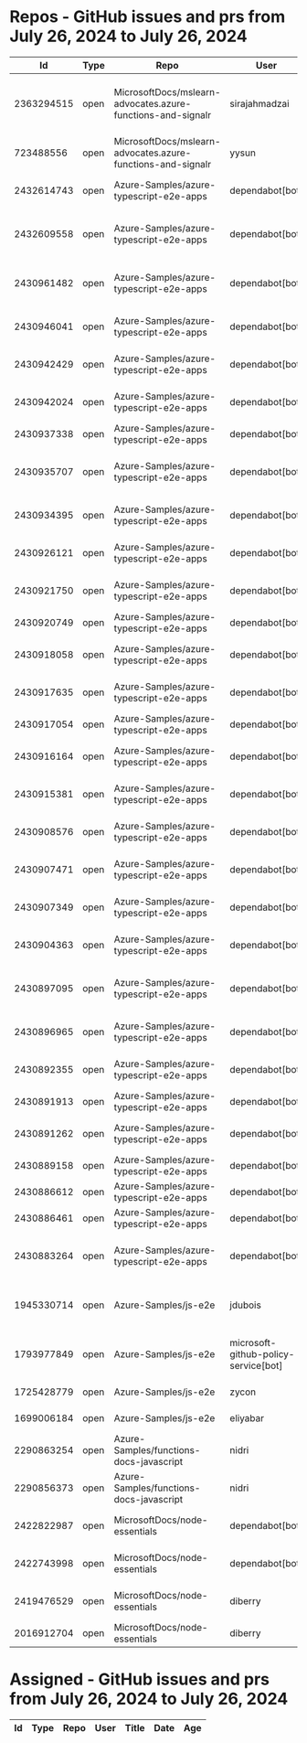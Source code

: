# Repos - GitHub issues and prs from July 26, 2024 to July 26, 2024
|Id|Type|Repo|User|Title|Date|Age|
|--|--|--|--|--|--|--|
|2363294515|open|MicrosoftDocs/mslearn-advocates.azure-functions-and-signalr|sirajahmadzai| [ Enable real-time updates in a web application using Azure Functions and SignalR Service Exercise Deployment Fails](https://api.github.com/repos/MicrosoftDocs/mslearn-advocates.azure-functions-and-signalr/issues/90)|2024-06-20T00:34:49Z|36|
|723488556|open|MicrosoftDocs/mslearn-advocates.azure-functions-and-signalr|yysun| [connection.send vs axios](https://api.github.com/repos/MicrosoftDocs/mslearn-advocates.azure-functions-and-signalr/issues/16)|2020-10-16T19:42:14Z|1379|
|2432614743|open|Azure-Samples/azure-typescript-e2e-apps|dependabot[bot]| [Bump @typescript-eslint/eslint-plugin from 5.62.0 to 7.17.0 in /lib](https://api.github.com/repos/Azure-Samples/azure-typescript-e2e-apps/issues/210)|2024-07-26T16:58:42Z|0|
|2432609558|open|Azure-Samples/azure-typescript-e2e-apps|dependabot[bot]| [Bump eslint-config-prettier from 8.10.0 to 9.1.0 in /azure-upload-file-to-storage/api](https://api.github.com/repos/Azure-Samples/azure-typescript-e2e-apps/issues/209)|2024-07-26T16:54:49Z|0|
|2430961482|open|Azure-Samples/azure-typescript-e2e-apps|dependabot[bot]| [Bump @typescript-eslint/eslint-plugin from 5.62.0 to 7.17.0 in /lib-openai](https://api.github.com/repos/Azure-Samples/azure-typescript-e2e-apps/issues/208)|2024-07-25T20:54:09Z|1|
|2430946041|open|Azure-Samples/azure-typescript-e2e-apps|dependabot[bot]| [Bump prettier from 2.8.8 to 3.3.3 in /app-react-vite-openai-chat](https://api.github.com/repos/Azure-Samples/azure-typescript-e2e-apps/issues/207)|2024-07-25T20:42:27Z|1|
|2430942429|open|Azure-Samples/azure-typescript-e2e-apps|dependabot[bot]| [Bump @types/node from 18.19.42 to 20.14.12 in /api-functions-v4-upload-file](https://api.github.com/repos/Azure-Samples/azure-typescript-e2e-apps/issues/206)|2024-07-25T20:39:56Z|1|
|2430942024|open|Azure-Samples/azure-typescript-e2e-apps|dependabot[bot]| [Bump @types/mssql from 8.1.2 to 9.1.5 in /lib-azure-sql](https://api.github.com/repos/Azure-Samples/azure-typescript-e2e-apps/issues/205)|2024-07-25T20:39:37Z|1|
|2430937338|open|Azure-Samples/azure-typescript-e2e-apps|dependabot[bot]| [Bump chalk from 4.1.2 to 5.3.0](https://api.github.com/repos/Azure-Samples/azure-typescript-e2e-apps/issues/204)|2024-07-25T20:36:09Z|1|
|2430935707|open|Azure-Samples/azure-typescript-e2e-apps|dependabot[bot]| [Bump @types/node from 16.18.104 to 20.14.12 in /api-functions-v4-cosmos-db-no-sql](https://api.github.com/repos/Azure-Samples/azure-typescript-e2e-apps/issues/203)|2024-07-25T20:34:55Z|1|
|2430934395|open|Azure-Samples/azure-typescript-e2e-apps|dependabot[bot]| [Bump typescript from 4.9.5 to 5.5.4 in /api-functions-v4-mongoose](https://api.github.com/repos/Azure-Samples/azure-typescript-e2e-apps/issues/202)|2024-07-25T20:33:56Z|1|
|2430926121|open|Azure-Samples/azure-typescript-e2e-apps|dependabot[bot]| [Bump @typescript-eslint/eslint-plugin from 5.62.0 to 7.17.0 in /lib-util](https://api.github.com/repos/Azure-Samples/azure-typescript-e2e-apps/issues/201)|2024-07-25T20:27:52Z|1|
|2430921750|open|Azure-Samples/azure-typescript-e2e-apps|dependabot[bot]| [Bump eslint-config-prettier from 8.10.0 to 9.1.0 in /sdk-azure-openai](https://api.github.com/repos/Azure-Samples/azure-typescript-e2e-apps/issues/200)|2024-07-25T20:24:38Z|1|
|2430920749|open|Azure-Samples/azure-typescript-e2e-apps|dependabot[bot]| [Bump eslint from 8.57.0 to 9.7.0 in /sdk-azure-openai](https://api.github.com/repos/Azure-Samples/azure-typescript-e2e-apps/issues/199)|2024-07-25T20:23:54Z|1|
|2430918058|open|Azure-Samples/azure-typescript-e2e-apps|dependabot[bot]| [Bump @azure/openai from 1.0.0-beta.12 to 2.0.0-beta.1 in /lib-openai](https://api.github.com/repos/Azure-Samples/azure-typescript-e2e-apps/issues/198)|2024-07-25T20:21:57Z|1|
|2430917635|open|Azure-Samples/azure-typescript-e2e-apps|dependabot[bot]| [Bump rimraf from 5.0.9 to 6.0.1 in /azure-upload-file-to-storage/app](https://api.github.com/repos/Azure-Samples/azure-typescript-e2e-apps/issues/197)|2024-07-25T20:21:39Z|1|
|2430917054|open|Azure-Samples/azure-typescript-e2e-apps|dependabot[bot]| [Bump typescript from 4.9.5 to 5.5.4 in /app-react-vite](https://api.github.com/repos/Azure-Samples/azure-typescript-e2e-apps/issues/196)|2024-07-25T20:21:14Z|1|
|2430916164|open|Azure-Samples/azure-typescript-e2e-apps|dependabot[bot]| [Bump @types/node from 18.19.42 to 20.14.12 in /app-react-vite](https://api.github.com/repos/Azure-Samples/azure-typescript-e2e-apps/issues/195)|2024-07-25T20:20:35Z|1|
|2430915381|open|Azure-Samples/azure-typescript-e2e-apps|dependabot[bot]| [Bump vite from 4.5.3 to 5.3.5 in /azure-upload-file-to-storage/app](https://api.github.com/repos/Azure-Samples/azure-typescript-e2e-apps/issues/194)|2024-07-25T20:20:00Z|1|
|2430908576|open|Azure-Samples/azure-typescript-e2e-apps|dependabot[bot]| [Bump typescript from 4.9.5 to 5.5.4 in /api-functions-v4-cosmos-db-no-sql](https://api.github.com/repos/Azure-Samples/azure-typescript-e2e-apps/issues/193)|2024-07-25T20:15:02Z|1|
|2430907471|open|Azure-Samples/azure-typescript-e2e-apps|dependabot[bot]| [Bump rimraf from 5.0.9 to 6.0.1 in /api-functions-v4-upload-file](https://api.github.com/repos/Azure-Samples/azure-typescript-e2e-apps/issues/192)|2024-07-25T20:14:13Z|1|
|2430907349|open|Azure-Samples/azure-typescript-e2e-apps|dependabot[bot]| [Bump typescript from 4.9.5 to 5.5.4 in /api-functions-v4-upload-file](https://api.github.com/repos/Azure-Samples/azure-typescript-e2e-apps/issues/191)|2024-07-25T20:14:07Z|1|
|2430904363|open|Azure-Samples/azure-typescript-e2e-apps|dependabot[bot]| [Bump eslint-config-prettier from 8.10.0 to 9.1.0 in /lib-util](https://api.github.com/repos/Azure-Samples/azure-typescript-e2e-apps/issues/190)|2024-07-25T20:11:56Z|1|
|2430897095|open|Azure-Samples/azure-typescript-e2e-apps|dependabot[bot]| [Bump @typescript-eslint/eslint-plugin from 5.62.0 to 7.17.0 in /sdk-azure-openai](https://api.github.com/repos/Azure-Samples/azure-typescript-e2e-apps/issues/189)|2024-07-25T20:06:47Z|1|
|2430896965|open|Azure-Samples/azure-typescript-e2e-apps|dependabot[bot]| [Bump styled-components from 5.3.11 to 6.1.12 in /app-react-vite-openai-chat](https://api.github.com/repos/Azure-Samples/azure-typescript-e2e-apps/issues/188)|2024-07-25T20:06:42Z|1|
|2430892355|open|Azure-Samples/azure-typescript-e2e-apps|dependabot[bot]| [Bump @azure/openai from 1.0.0-beta.12 to 2.0.0-beta.1](https://api.github.com/repos/Azure-Samples/azure-typescript-e2e-apps/issues/187)|2024-07-25T20:03:22Z|1|
|2430891913|open|Azure-Samples/azure-typescript-e2e-apps|dependabot[bot]| [Bump eslint from 8.57.0 to 9.7.0 in /lib-openai](https://api.github.com/repos/Azure-Samples/azure-typescript-e2e-apps/issues/186)|2024-07-25T20:03:03Z|1|
|2430891262|open|Azure-Samples/azure-typescript-e2e-apps|dependabot[bot]| [Bump typescript from 4.9.5 to 5.5.4 in /api-functions-v3-upload-file](https://api.github.com/repos/Azure-Samples/azure-typescript-e2e-apps/issues/185)|2024-07-25T20:02:34Z|1|
|2430889158|open|Azure-Samples/azure-typescript-e2e-apps|dependabot[bot]| [Bump @azure/functions from 4.0.0-alpha.9 to 4.5.0 in /api](https://api.github.com/repos/Azure-Samples/azure-typescript-e2e-apps/issues/184)|2024-07-25T20:01:05Z|1|
|2430886612|open|Azure-Samples/azure-typescript-e2e-apps|dependabot[bot]| [Bump prettier from 2.8.8 to 3.3.3 in /lib-util](https://api.github.com/repos/Azure-Samples/azure-typescript-e2e-apps/issues/183)|2024-07-25T19:59:18Z|1|
|2430886461|open|Azure-Samples/azure-typescript-e2e-apps|dependabot[bot]| [Bump uuid from 9.0.1 to 10.0.0 in /lib-azure-sql](https://api.github.com/repos/Azure-Samples/azure-typescript-e2e-apps/issues/182)|2024-07-25T19:59:11Z|1|
|2430883264|open|Azure-Samples/azure-typescript-e2e-apps|dependabot[bot]| [Bump @typescript-eslint/eslint-plugin from 5.62.0 to 7.17.0 in /azure-upload-file-to-storage/api](https://api.github.com/repos/Azure-Samples/azure-typescript-e2e-apps/issues/181)|2024-07-25T19:56:50Z|1|
|1945330714|open|Azure-Samples/js-e2e|jdubois| [This repo doesn't meet the "durable ownership minimums" for Microsoft compliance](https://api.github.com/repos/Azure-Samples/js-e2e/issues/55)|2023-10-16T14:19:48Z|284|
|1793977849|open|Azure-Samples/js-e2e|microsoft-github-policy-service[bot]| [FabricBot: Onboarding to GitOps.ResourceManagement because of FabricBot decommissioning](https://api.github.com/repos/Azure-Samples/js-e2e/issues/54)|2023-07-07T18:01:49Z|385|
|1725428779|open|Azure-Samples/js-e2e|zycon| [Method changed to beginStart](https://api.github.com/repos/Azure-Samples/js-e2e/issues/53)|2023-05-25T09:20:31Z|428|
|1699006184|open|Azure-Samples/js-e2e|eliyabar| [Update create-vm.js](https://api.github.com/repos/Azure-Samples/js-e2e/issues/52)|2023-05-07T10:47:32Z|446|
|2290863254|open|Azure-Samples/functions-docs-javascript|nidri| [Update README.md to update references to http triggers](https://api.github.com/repos/Azure-Samples/functions-docs-javascript/issues/9)|2024-05-11T11:56:21Z|76|
|2290856373|open|Azure-Samples/functions-docs-javascript|nidri| [Update httpTriggerRoute.js to use 'context' instead of 'console' for …](https://api.github.com/repos/Azure-Samples/functions-docs-javascript/issues/8)|2024-05-11T11:47:20Z|76|
|2422822987|open|MicrosoftDocs/node-essentials|dependabot[bot]| [chore(deps-dev): bump husky from 9.0.10 to 9.1.1 in /nodejs-http](https://api.github.com/repos/MicrosoftDocs/node-essentials/issues/146)|2024-07-22T13:00:26Z|4|
|2422743998|open|MicrosoftDocs/node-essentials|dependabot[bot]| [chore(deps-dev): bump husky from 9.0.10 to 9.1.1 in /nodejs-files](https://api.github.com/repos/MicrosoftDocs/node-essentials/issues/145)|2024-07-22T12:23:36Z|4|
|2419476529|open|MicrosoftDocs/node-essentials|diberry| [Dependencies module - updates based on security work.](https://api.github.com/repos/MicrosoftDocs/node-essentials/issues/144)|2024-07-19T17:31:36Z|7|
|2016912704|open|MicrosoftDocs/node-essentials|diberry| [Best practice for updates](https://api.github.com/repos/MicrosoftDocs/node-essentials/issues/47)|2023-11-29T15:58:58Z|240|
# Assigned - GitHub issues and prs from July 26, 2024 to July 26, 2024
|Id|Type|Repo|User|Title|Date|Age|
|--|--|--|--|--|--|--|

